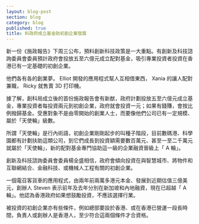 ```yaml
---
layout: blog-post
section: blog
category: blog
published: true
title: 料政府成立基金助初創企業發展
---
```

新一份《施政報告》下周三公布，預料創新科技政策是一大重點。有創新及科技諮詢委員會委員預計政府會投放五至六億元成立配對基金，吸引專業投資者投資在香港已有一定基礎的初創企業。 

他們各有各的創業夢。 Elliot 開發的應用程式幫人互相借東西， Xania 的讓人配對兼職， Ricky 就售賣 3D 打印機。 


據了解，創科局成立後的首份施政報告會有新猷，政府計劃投放五至六億元成立基金，專業投資者每投資兩元到初創企業，政府就會投資一元；如果有錢賺，會按比例撥歸基金。受惠對象不是由零開始的創業人士，而要像他們公司已有一定規模、屬於「天使輪」級數。 


所謂「天使輪」是行內術語，初創企業剛剛起步的叫種子階段，目前數碼港、科學園都有計劃扶助這類公司，到它們成長到投資額需要數百萬元、甚至一至二千萬元就屬於「天使輪」，新的配對基金專門協助這一級的企業融資晉級上「 A 輪」。 


創新及科技諮詢委員會委員楊全盛相信，政府會傾向投資在與智慧城市、將物件和互聯網結合、金融科技、或機械人工程有關的初創企業。 


一個電召客貨車的應用程式，由兩年前兩萬多港元本金、發展到近期估值三億美元，創辦人 Steven 表示前年及去年分別在新加坡和內地融資，現在已超越「 A 輪」。他認為香港政府如果想鼓勵投資，不應該選擇行業。 


被投資的初創企業亦有些條件，例如總部要設於香港、或在香港已營運一段長時間，負責人或創辦人是香港人，至少符合這兩個條件才合資格。
